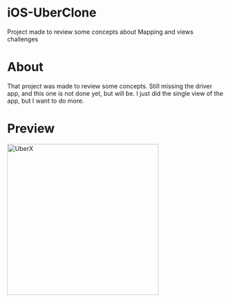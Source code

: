 # iOS-UberClone
Project made to review some concepts about Mapping and views challenges 

# About
That project was made to review some concepts. Still missing the driver app, and this one is not done yet, but will be.
I just did the single view of the app, but I want to do more.

# Preview
<img src="https://github.com/renatomateusx/iOS-UberClone/blob/master/clonseUberGif.gif" width="350" title="UberX">

